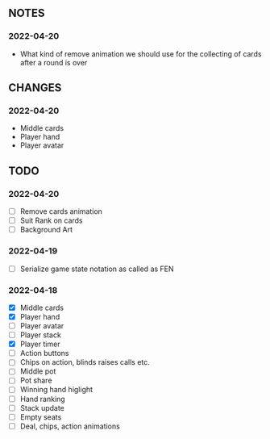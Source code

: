 ## NOTES

### 2022-04-20

- What kind of remove animation we should use for the collecting of cards after a round is over

## CHANGES

### 2022-04-20

- Middle cards
- Player hand
- Player avatar


## TODO

### 2022-04-20

- [ ] Remove cards animation
- [ ] Suit Rank on cards
- [ ] Background Art

### 2022-04-19

- [ ] Serialize game state notation as called as FEN

### 2022-04-18

- [x] Middle cards
- [x] Player hand
- [ ] Player avatar
- [ ] Player stack
- [x] Player timer
- [ ] Action buttons
- [ ] Chips on action, blinds raises calls etc.
- [ ] Middle pot
- [ ] Pot share
- [ ] Winning hand higlight
- [ ] Hand ranking
- [ ] Stack update
- [ ] Empty seats
- [ ] Deal, chips, action animations
